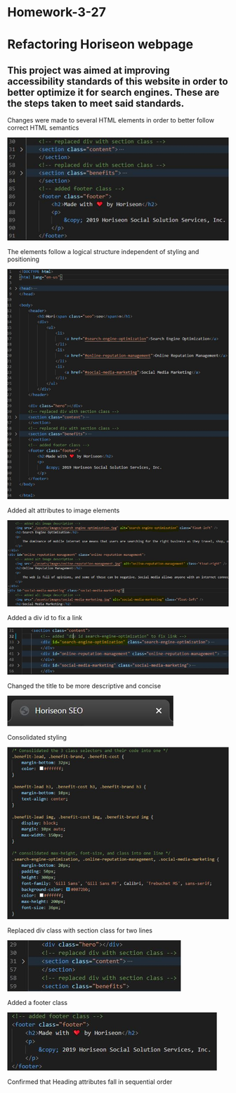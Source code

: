 # Homework-3-27
# Refactoring Horiseon webpage

## This project was aimed at improving accessibility standards of this website in order to better optimize it for search engines. These are the steps taken to meet said standards.




Changes were made to several HTML elements in order to better follow correct HTML semantics

![SEMANTICS screenshot](./assets/images/SEMANTICS-screenshot.jpg)

The elements follow a logical structure independent of styling and positioning 

![Logical structure](./assets/images/Logical-structure.jpg)

Added alt attributes to image elements 

![Alt image add](./assets/images/alt-image-add.jpg)

Added a div id to fix a link

![Div id fix](./assets/images/Div-id-fix.jpg)

Changed the title to be more descriptive and concise 

![Improved title](./assets/images/improved-title.jpg)

Consolidated styling 

![Consolidated Stylesheet](./assets/images/consolidated-stylesheet.jpg)

Replaced div class with section class for two lines

![replaced div with section](./assets/images/replaced-div-with-section.jpg)

Added a footer class

![footer](./assets/images/footer.jpg)

Confirmed that Heading attributes fall in sequential order


